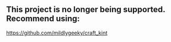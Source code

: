 ## This project is no longer being supported. Recommend using:

https://github.com/mildlygeeky/craft_kint